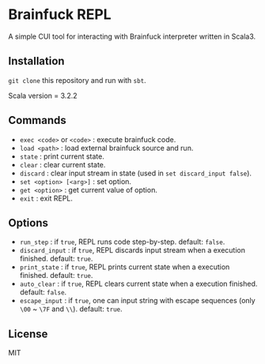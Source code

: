 # Brainfuck REPL

A simple CUI tool for interacting with Brainfuck interpreter written in Scala3.

## Installation

`git clone` this repository and run with `sbt`.

Scala version = 3.2.2

## Commands

- `exec <code>` or `<code>` : execute brainfuck code.
- `load <path>` : load external brainfuck source and run.
- `state` : print current state.
- `clear` : clear current state.
- `discard` : clear input stream in state (used in `set discard_input false`).
- `set <option> [<arg>]` : set option.
- `get <option>` : get current value of option.
- `exit` : exit REPL.

## Options

- `run_step` : if `true`, REPL runs code step-by-step. default: `false`.
- `discard_input` : if `true`, REPL discards input stream when a execution finished. default: `true`.
- `print_state` : if `true`, REPL prints current state when a execution finished. default: `true`.
- `auto_clear` : if `true`, REPL clears current state when a execution finished. default: `false`.
- `escape_input` : if `true`, one can input string with escape sequences (only `\00` ~ `\7F` and `\\`). default: `true`.

## License

MIT
